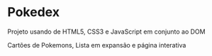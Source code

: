 # Pokedex
<p> Projeto usando de HTML5, CSS3 e JavaScript em conjunto ao DOM </p>
<p> Cartões de Pokemons, Lista em expansão e página interativa </p>

